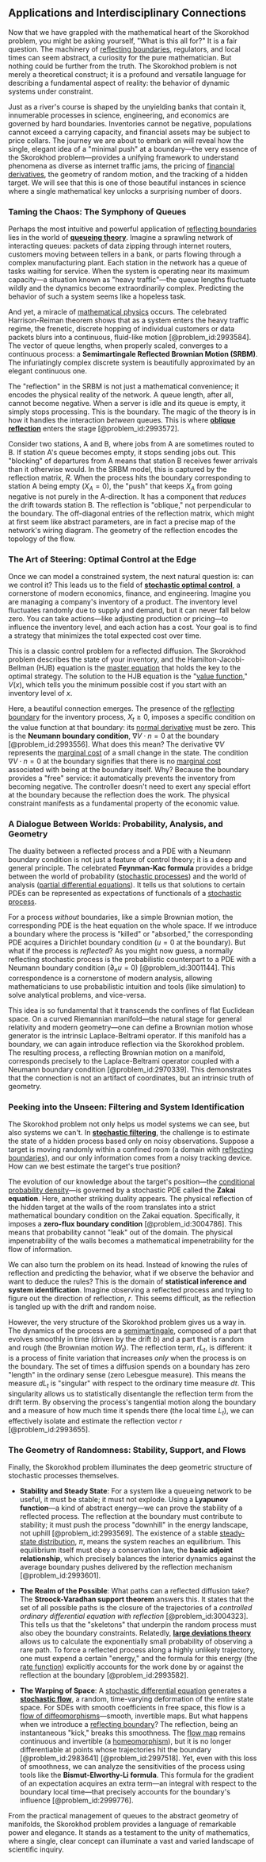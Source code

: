 ## Applications and Interdisciplinary Connections

Now that we have grappled with the mathematical heart of the Skorokhod problem, you might be asking yourself, "What is this all for?" It is a fair question. The machinery of [reflecting boundaries](@article_id:199318), regulators, and local times can seem abstract, a curiosity for the pure mathematician. But nothing could be further from the truth. The Skorokhod problem is not merely a theoretical construct; it is a profound and versatile language for describing a fundamental aspect of reality: the behavior of dynamic systems under constraint.

Just as a river's course is shaped by the unyielding banks that contain it, innumerable processes in science, engineering, and economics are governed by hard boundaries. Inventories cannot be negative, populations cannot exceed a carrying capacity, and financial assets may be subject to price collars. The journey we are about to embark on will reveal how the single, elegant idea of a "minimal push" at a boundary—the very essence of the Skorokhod problem—provides a unifying framework to understand phenomena as diverse as internet traffic jams, the pricing of [financial derivatives](@article_id:636543), the geometry of random motion, and the tracking of a hidden target. We will see that this is one of those beautiful instances in science where a single mathematical key unlocks a surprising number of doors.

### Taming the Chaos: The Symphony of Queues

Perhaps the most intuitive and powerful application of [reflecting boundaries](@article_id:199318) lies in the world of **[queueing theory](@article_id:273287)**. Imagine a sprawling network of interacting queues: packets of data zipping through internet routers, customers moving between tellers in a bank, or parts flowing through a complex manufacturing plant. Each station in the network has a queue of tasks waiting for service. When the system is operating near its maximum capacity—a situation known as "heavy traffic"—the queue lengths fluctuate wildly and the dynamics become extraordinarily complex. Predicting the behavior of such a system seems like a hopeless task.

And yet, a miracle of [mathematical physics](@article_id:264909) occurs. The celebrated Harrison-Reiman theorem shows that as a system enters the heavy traffic regime, the frenetic, discrete hopping of individual customers or data packets blurs into a continuous, fluid-like motion [@problem_id:2993584]. The vector of queue lengths, when properly scaled, converges to a continuous process: a **Semimartingale Reflected Brownian Motion (SRBM)**. The infuriatingly complex discrete system is beautifully approximated by an elegant continuous one.

The "reflection" in the SRBM is not just a mathematical convenience; it encodes the physical reality of the network. A queue length, after all, cannot become negative. When a server is idle and its queue is empty, it simply stops processing. This is the boundary. The magic of the theory is in how it handles the interaction *between* queues. This is where **[oblique reflection](@article_id:188516)** enters the stage [@problem_id:2993572].

Consider two stations, A and B, where jobs from A are sometimes routed to B. If station A's queue becomes empty, it stops sending jobs out. This "blocking" of departures from A means that station B receives fewer arrivals than it otherwise would. In the SRBM model, this is captured by the reflection matrix, $R$. When the process hits the boundary corresponding to station A being empty ($X_A = 0$), the "push" that keeps $X_A$ from going negative is not purely in the A-direction. It has a component that *reduces* the drift towards station B. The reflection is "oblique," not perpendicular to the boundary. The off-diagonal entries of the reflection matrix, which might at first seem like abstract parameters, are in fact a precise map of the network's wiring diagram. The geometry of the reflection encodes the topology of the flow.

### The Art of Steering: Optimal Control at the Edge

Once we can model a constrained system, the next natural question is: can we control it? This leads us to the field of **[stochastic optimal control](@article_id:190043)**, a cornerstone of modern economics, finance, and engineering. Imagine you are managing a company's inventory of a product. The inventory level fluctuates randomly due to supply and demand, but it can never fall below zero. You can take actions—like adjusting production or pricing—to influence the inventory level, and each action has a cost. Your goal is to find a strategy that minimizes the total expected cost over time.

This is a classic control problem for a reflected diffusion. The Skorokhod problem describes the state of your inventory, and the Hamilton-Jacobi-Bellman (HJB) equation is the [master equation](@article_id:142465) that holds the key to the optimal strategy. The solution to the HJB equation is the "[value function](@article_id:144256)," $V(x)$, which tells you the minimum possible cost if you start with an inventory level of $x$.

Here, a beautiful connection emerges. The presence of the [reflecting boundary](@article_id:634040) for the inventory process, $X_t \ge 0$, imposes a specific condition on the value function at that boundary: its [normal derivative](@article_id:169017) must be zero. This is the **Neumann boundary condition**, $\nabla V \cdot n = 0$ at the boundary [@problem_id:2993556]. What does this mean? The derivative $\nabla V$ represents the [marginal cost](@article_id:144105) of a small change in the state. The condition $\nabla V \cdot n=0$ at the boundary signifies that there is no [marginal cost](@article_id:144105) associated with being at the boundary itself. Why? Because the boundary provides a "free" service: it automatically prevents the inventory from becoming negative. The controller doesn't need to exert any special effort at the boundary because the reflection does the work. The physical constraint manifests as a fundamental property of the economic value.

### A Dialogue Between Worlds: Probability, Analysis, and Geometry

The duality between a reflected process and a PDE with a Neumann boundary condition is not just a feature of control theory; it is a deep and general principle. The celebrated **Feynman-Kac formula** provides a bridge between the world of probability ([stochastic processes](@article_id:141072)) and the world of analysis ([partial differential equations](@article_id:142640)). It tells us that solutions to certain PDEs can be represented as expectations of functionals of a [stochastic process](@article_id:159008).

For a process *without* boundaries, like a simple Brownian motion, the corresponding PDE is the heat equation on the whole space. If we introduce a boundary where the process is "killed" or "absorbed," the corresponding PDE acquires a Dirichlet boundary condition ($u=0$ at the boundary). But what if the process is *reflected*? As you might now guess, a normally reflecting stochastic process is the probabilistic counterpart to a PDE with a Neumann boundary condition ($\partial_n u = 0$) [@problem_id:3001144]. This correspondence is a cornerstone of modern analysis, allowing mathematicians to use probabilistic intuition and tools (like simulation) to solve analytical problems, and vice-versa.

This idea is so fundamental that it transcends the confines of flat Euclidean space. On a curved Riemannian manifold—the natural stage for general relativity and modern geometry—one can define a Brownian motion whose generator is the intrinsic Laplace-Beltrami operator. If this manifold has a boundary, we can again introduce reflection via the Skorokhod problem. The resulting process, a reflecting Brownian motion on a manifold, corresponds precisely to the Laplace-Beltrami operator coupled with a Neumann boundary condition [@problem_id:2970339]. This demonstrates that the connection is not an artifact of coordinates, but an intrinsic truth of geometry.

### Peeking into the Unseen: Filtering and System Identification

The Skorokhod problem not only helps us model systems we can see, but also systems we can't. In **[stochastic filtering](@article_id:191471)**, the challenge is to estimate the state of a hidden process based only on noisy observations. Suppose a target is moving randomly within a confined room (a domain with [reflecting boundaries](@article_id:199318)), and our only information comes from a noisy tracking device. How can we best estimate the target's true position?

The evolution of our knowledge about the target's position—the [conditional probability density](@article_id:264963)—is governed by a stochastic PDE called the **Zakai equation**. Here, another striking duality appears. The physical reflection of the hidden target at the walls of the room translates into a strict mathematical boundary condition on the Zakai equation. Specifically, it imposes a **zero-flux boundary condition** [@problem_id:3004786]. This means that probability cannot "leak" out of the domain. The physical impenetrability of the walls becomes a mathematical impenetrability for the flow of information.

We can also turn the problem on its head. Instead of knowing the rules of reflection and predicting the behavior, what if we observe the behavior and want to deduce the rules? This is the domain of **statistical inference and system identification**. Imagine observing a reflected process and trying to figure out the direction of reflection, $r$. This seems difficult, as the reflection is tangled up with the drift and random noise.

However, the very structure of the Skorokhod problem gives us a way in. The dynamics of the process are a [semimartingale](@article_id:187944), composed of a part that evolves smoothly in time (driven by the drift $b$) and a part that is random and rough (the Brownian motion $W_t$). The reflection term, $r L_t$, is different: it is a process of finite variation that increases *only* when the process is on the boundary. The set of times a diffusion spends on a boundary has zero "length" in the ordinary sense (zero Lebesgue measure). This means the measure $dL_t$ is "singular" with respect to the ordinary time measure $dt$. This singularity allows us to statistically disentangle the reflection term from the drift term. By observing the process's tangential motion along the boundary and a measure of how much time it spends there (the local time $L_t$), we can effectively isolate and estimate the reflection vector $r$ [@problem_id:2993655].

### The Geometry of Randomness: Stability, Support, and Flows

Finally, the Skorokhod problem illuminates the deep geometric structure of stochastic processes themselves.

-   **Stability and Steady State**: For a system like a queueing network to be useful, it must be stable; it must not explode. Using a **Lyapunov function**—a kind of abstract energy—we can prove the stability of a reflected process. The reflection at the boundary must contribute to stability; it must push the process "downhill" in the energy landscape, not uphill [@problem_id:2993569]. The existence of a stable [steady-state distribution](@article_id:152383), $\pi$, means the system reaches an equilibrium. This equilibrium itself must obey a conservation law, the **basic adjoint relationship**, which precisely balances the interior dynamics against the average boundary pushes delivered by the reflection mechanism [@problem_id:2993601].

-   **The Realm of the Possible**: What paths can a reflected diffusion take? The **Stroock-Varadhan support theorem** answers this. It states that the set of all possible paths is the closure of the trajectories of a *controlled ordinary differential equation with reflection* [@problem_id:3004323]. This tells us that the "skeletons" that underpin the random process must also obey the boundary constraints. Relatedly, **[large deviations theory](@article_id:272871)** allows us to calculate the exponentially small probability of observing a rare path. To force a reflected process along a highly unlikely trajectory, one must expend a certain "energy," and the formula for this energy (the [rate function](@article_id:153683)) explicitly accounts for the work done by or against the reflection at the boundary [@problem_id:2993582].

-   **The Warping of Space**: A [stochastic differential equation](@article_id:139885) generates a **[stochastic flow](@article_id:181404)**, a random, time-varying deformation of the entire state space. For SDEs with smooth coefficients in free space, this flow is a [flow of diffeomorphisms](@article_id:193444)—smooth, invertible maps. But what happens when we introduce a [reflecting boundary](@article_id:634040)? The reflection, being an instantaneous "kick," breaks this smoothness. The [flow map](@article_id:275705) remains continuous and invertible (a [homeomorphism](@article_id:146439)), but it is no longer differentiable at points whose trajectories hit the boundary [@problem_id:2983641] [@problem_id:2997518]. Yet, even with this loss of smoothness, we can analyze the sensitivities of the process using tools like the **Bismut-Elworthy-Li formula**. This formula for the gradient of an expectation acquires an extra term—an integral with respect to the boundary local time—that precisely accounts for the boundary's influence [@problem_id:2999776].

From the practical management of queues to the abstract geometry of manifolds, the Skorokhod problem provides a language of remarkable power and elegance. It stands as a testament to the unity of mathematics, where a single, clear concept can illuminate a vast and varied landscape of scientific inquiry.